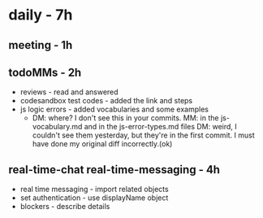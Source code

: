 # daily - 7h

## meeting - 1h

## todoMMs - 2h
* reviews - read and answered
* codesandbox test codes - added the link and steps
* js logic errors - added vocabularies and some examples 
  * DM: where? I don't see this in your commits. MM: in the js-vocabulary.md and in the js-error-types.md files DM: weird, I couldn't see them yesterday, but they're in the first commit. I must have done my original diff incorrectly.(ok)

## real-time-chat real-time-messaging - 4h
* real time messaging - import related objects
* set authentication - use displayName object
* blockers - describe details